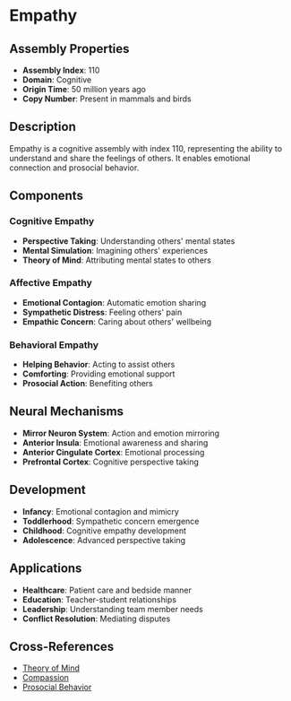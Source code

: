 # Empathy

## Assembly Properties
- **Assembly Index**: 110
- **Domain**: Cognitive
- **Origin Time**: 50 million years ago
- **Copy Number**: Present in mammals and birds

## Description

Empathy is a cognitive assembly with index 110, representing the ability to understand and share the feelings of others. It enables emotional connection and prosocial behavior.

## Components

### Cognitive Empathy
- **Perspective Taking**: Understanding others' mental states
- **Mental Simulation**: Imagining others' experiences
- **Theory of Mind**: Attributing mental states to others

### Affective Empathy
- **Emotional Contagion**: Automatic emotion sharing
- **Sympathetic Distress**: Feeling others' pain
- **Empathic Concern**: Caring about others' wellbeing

### Behavioral Empathy
- **Helping Behavior**: Acting to assist others
- **Comforting**: Providing emotional support
- **Prosocial Action**: Benefiting others

## Neural Mechanisms

- **Mirror Neuron System**: Action and emotion mirroring
- **Anterior Insula**: Emotional awareness and sharing
- **Anterior Cingulate Cortex**: Emotional processing
- **Prefrontal Cortex**: Cognitive perspective taking

## Development

- **Infancy**: Emotional contagion and mimicry
- **Toddlerhood**: Sympathetic concern emergence
- **Childhood**: Cognitive empathy development
- **Adolescence**: Advanced perspective taking

## Applications

- **Healthcare**: Patient care and bedside manner
- **Education**: Teacher-student relationships
- **Leadership**: Understanding team member needs
- **Conflict Resolution**: Mediating disputes

## Cross-References

- [Theory of Mind](/domains/cognitive/social_cognition/theory_of_mind.md)
- [Compassion](/domains/cognitive/emotions/compassion.md)
- [Prosocial Behavior](/domains/cognitive/social_cognition/prosocial_behavior.md)